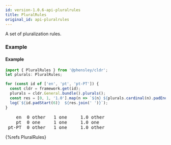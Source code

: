 ```yaml
---
id: version-1.0.6-api-pluralrules
title: PluralRules
original_id: api-pluralrules
---
```


A set of pluralization rules.

### Example

#### Example

```typescript
import { PluralRules } from '@phensley/cldr';
let plurals: PluralRules;

for (const id of ['en', 'pt', 'pt-PT']) {
  const cldr = framework.get(id);
  plurals = cldr.General.bundle().plurals();
  const res = [0, 1, '1.0'].map(n => `${n} ${plurals.cardinal(n).padEnd(7)}`);
  log(`${id.padStart(6)}  ${res.join(' ')}`);
}
```
<pre class="output">
    en  0 other   1 one     1.0 other  
    pt  0 one     1 one     1.0 one    
 pt-PT  0 other   1 one     1.0 other  
</pre>

{%refs PluralRules}
